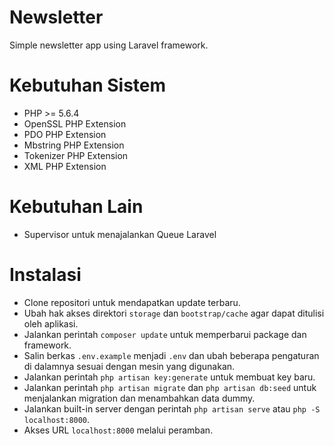 # Newsletter
Simple newsletter app using Laravel framework.

# Kebutuhan Sistem

- PHP >= 5.6.4
- OpenSSL PHP Extension
- PDO PHP Extension
- Mbstring PHP Extension
- Tokenizer PHP Extension
- XML PHP Extension

# Kebutuhan Lain

- Supervisor untuk menajalankan Queue Laravel

# Instalasi

- Clone repositori untuk mendapatkan update terbaru.
- Ubah hak akses direktori ```storage``` dan ```bootstrap/cache``` agar dapat ditulisi oleh aplikasi.
- Jalankan perintah ```composer update``` untuk memperbarui package dan framework.
- Salin berkas ```.env.example``` menjadi ```.env``` dan ubah beberapa pengaturan di dalamnya sesuai dengan mesin yang digunakan.
- Jalankan perintah ```php artisan key:generate``` untuk membuat key baru.
- Jalankan perintah ```php artisan migrate``` dan ```php artisan db:seed``` untuk menjalankan migration dan menambahkan data dummy.
- Jalankan built-in server dengan perintah ```php artisan serve``` atau ```php -S localhost:8000```.
- Akses URL ```localhost:8000``` melalui peramban.